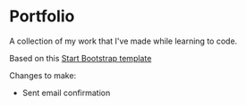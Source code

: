 # Portfolio
A collection of my work that I've made while learning to code.

Based on this [Start Bootstrap template](https://startbootstrap.com/template-overviews/freelancer/)

Changes to make:

- Sent email confirmation
